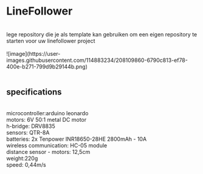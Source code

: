 # LineFollower
<br />
lege repository die je als template kan gebruiken om een eigen repository te starten voor uw linefollower project
<br />
<br />
![image](https://user-images.githubusercontent.com/114883234/208109860-6790c813-ef78-400e-b271-799d9b29144b.png)
<br />
<br />
  
## specifications
<br />
microcontroller:arduino leonardo
<br />
motors: 6V 50:1 metal DC motor
<br />
h-bridge: DRV8835
<br />
sensors: QTR-8A
<br />
batteries: 2x Tenpower INR18650-28HE 2800mAh - 10A
<br />
wireless communication: HC-05 module
<br />
distance sensor - motors: 12,5cm
<br />
weight:220g
<br />
speed: 0,44m/s
<br />
